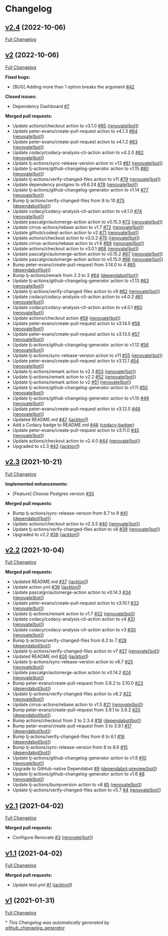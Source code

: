 # Changelog

## [v2.4](https://github.com/tj-actions/pg-dump/tree/v2.4) (2022-10-06)

[Full Changelog](https://github.com/tj-actions/pg-dump/compare/v2...v2.4)

## [v2](https://github.com/tj-actions/pg-dump/tree/v2) (2022-10-06)

[Full Changelog](https://github.com/tj-actions/pg-dump/compare/v2.3...v2)

**Fixed bugs:**

- \[BUG\] Adding more than 1 option breaks the argument [\#42](https://github.com/tj-actions/pg-dump/issues/42)

**Closed issues:**

- Dependency Dashboard [\#7](https://github.com/tj-actions/pg-dump/issues/7)

**Merged pull requests:**

- Update actions/checkout action to v3.1.0 [\#85](https://github.com/tj-actions/pg-dump/pull/85) ([renovate[bot]](https://github.com/apps/renovate))
- Update peter-evans/create-pull-request action to v4.1.3 [\#84](https://github.com/tj-actions/pg-dump/pull/84) ([renovate[bot]](https://github.com/apps/renovate))
- Update peter-evans/create-pull-request action to v4.1.2 [\#83](https://github.com/tj-actions/pg-dump/pull/83) ([renovate[bot]](https://github.com/apps/renovate))
- Update codacy/codacy-analysis-cli-action action to v4.2.0 [\#82](https://github.com/tj-actions/pg-dump/pull/82) ([renovate[bot]](https://github.com/apps/renovate))
- Update tj-actions/sync-release-version action to v13 [\#81](https://github.com/tj-actions/pg-dump/pull/81) ([renovate[bot]](https://github.com/apps/renovate))
- Update tj-actions/github-changelog-generator action to v1.15 [\#80](https://github.com/tj-actions/pg-dump/pull/80) ([renovate[bot]](https://github.com/apps/renovate))
- Update tj-actions/verify-changed-files action to v11 [\#79](https://github.com/tj-actions/pg-dump/pull/79) ([renovate[bot]](https://github.com/apps/renovate))
- Update dependency postgres to v9.6.24 [\#78](https://github.com/tj-actions/pg-dump/pull/78) ([renovate[bot]](https://github.com/apps/renovate))
- Update tj-actions/github-changelog-generator action to v1.14 [\#77](https://github.com/tj-actions/pg-dump/pull/77) ([renovate[bot]](https://github.com/apps/renovate))
- Bump tj-actions/verify-changed-files from 9 to 10 [\#75](https://github.com/tj-actions/pg-dump/pull/75) ([dependabot[bot]](https://github.com/apps/dependabot))
- Update codacy/codacy-analysis-cli-action action to v4.1.0 [\#74](https://github.com/tj-actions/pg-dump/pull/74) ([renovate[bot]](https://github.com/apps/renovate))
- Update pascalgn/automerge-action action to v0.15.3 [\#73](https://github.com/tj-actions/pg-dump/pull/73) ([renovate[bot]](https://github.com/apps/renovate))
- Update cirrus-actions/rebase action to v1.7 [\#72](https://github.com/tj-actions/pg-dump/pull/72) ([renovate[bot]](https://github.com/apps/renovate))
- Update github/codeql-action action to v2 [\#71](https://github.com/tj-actions/pg-dump/pull/71) ([renovate[bot]](https://github.com/apps/renovate))
- Update actions/checkout action to v3.0.2 [\#70](https://github.com/tj-actions/pg-dump/pull/70) ([renovate[bot]](https://github.com/apps/renovate))
- Update cirrus-actions/rebase action to v1.6 [\#69](https://github.com/tj-actions/pg-dump/pull/69) ([renovate[bot]](https://github.com/apps/renovate))
- Update actions/checkout action to v3.0.1 [\#68](https://github.com/tj-actions/pg-dump/pull/68) ([renovate[bot]](https://github.com/apps/renovate))
- Update pascalgn/automerge-action action to v0.15.2 [\#67](https://github.com/tj-actions/pg-dump/pull/67) ([renovate[bot]](https://github.com/apps/renovate))
- Update pascalgn/automerge-action action to v0.15.0 [\#66](https://github.com/tj-actions/pg-dump/pull/66) ([renovate[bot]](https://github.com/apps/renovate))
- Bump peter-evans/create-pull-request from 3.14.0 to 4 [\#65](https://github.com/tj-actions/pg-dump/pull/65) ([dependabot[bot]](https://github.com/apps/dependabot))
- Bump tj-actions/remark from 2.3 to 3 [\#64](https://github.com/tj-actions/pg-dump/pull/64) ([dependabot[bot]](https://github.com/apps/dependabot))
- Update tj-actions/github-changelog-generator action to v1.13 [\#63](https://github.com/tj-actions/pg-dump/pull/63) ([renovate[bot]](https://github.com/apps/renovate))
- Update tj-actions/verify-changed-files action to v9 [\#62](https://github.com/tj-actions/pg-dump/pull/62) ([renovate[bot]](https://github.com/apps/renovate))
- Update codacy/codacy-analysis-cli-action action to v4.0.2 [\#61](https://github.com/tj-actions/pg-dump/pull/61) ([renovate[bot]](https://github.com/apps/renovate))
- Update codacy/codacy-analysis-cli-action action to v4.0.1 [\#60](https://github.com/tj-actions/pg-dump/pull/60) ([renovate[bot]](https://github.com/apps/renovate))
- Update actions/checkout action [\#59](https://github.com/tj-actions/pg-dump/pull/59) ([renovate[bot]](https://github.com/apps/renovate))
- Update peter-evans/create-pull-request action to v3.14.0 [\#58](https://github.com/tj-actions/pg-dump/pull/58) ([renovate[bot]](https://github.com/apps/renovate))
- Update peter-evans/create-pull-request action to v3.13.0 [\#57](https://github.com/tj-actions/pg-dump/pull/57) ([renovate[bot]](https://github.com/apps/renovate))
- Update tj-actions/github-changelog-generator action to v1.12 [\#56](https://github.com/tj-actions/pg-dump/pull/56) ([renovate[bot]](https://github.com/apps/renovate))
- Update tj-actions/sync-release-version action to v11 [\#55](https://github.com/tj-actions/pg-dump/pull/55) ([renovate[bot]](https://github.com/apps/renovate))
- Update peter-evans/create-pull-request action to v3.12.1 [\#54](https://github.com/tj-actions/pg-dump/pull/54) ([renovate[bot]](https://github.com/apps/renovate))
- Update tj-actions/remark action to v2.3 [\#53](https://github.com/tj-actions/pg-dump/pull/53) ([renovate[bot]](https://github.com/apps/renovate))
- Update tj-actions/remark action to v2.2 [\#52](https://github.com/tj-actions/pg-dump/pull/52) ([renovate[bot]](https://github.com/apps/renovate))
- Update tj-actions/remark action to v2 [\#51](https://github.com/tj-actions/pg-dump/pull/51) ([renovate[bot]](https://github.com/apps/renovate))
- Update tj-actions/github-changelog-generator action to v1.11 [\#50](https://github.com/tj-actions/pg-dump/pull/50) ([renovate[bot]](https://github.com/apps/renovate))
- Update tj-actions/github-changelog-generator action to v1.10 [\#49](https://github.com/tj-actions/pg-dump/pull/49) ([renovate[bot]](https://github.com/apps/renovate))
- Update peter-evans/create-pull-request action to v3.12.0 [\#48](https://github.com/tj-actions/pg-dump/pull/48) ([renovate[bot]](https://github.com/apps/renovate))
- Updated README.md [\#47](https://github.com/tj-actions/pg-dump/pull/47) ([jackton1](https://github.com/jackton1))
- Add a Codacy badge to README.md [\#46](https://github.com/tj-actions/pg-dump/pull/46) ([codacy-badger](https://github.com/codacy-badger))
- Update peter-evans/create-pull-request action to v3.11.0 [\#45](https://github.com/tj-actions/pg-dump/pull/45) ([renovate[bot]](https://github.com/apps/renovate))
- Update actions/checkout action to v2.4.0 [\#44](https://github.com/tj-actions/pg-dump/pull/44) ([renovate[bot]](https://github.com/apps/renovate))
- Upgraded to v2.3 [\#43](https://github.com/tj-actions/pg-dump/pull/43) ([jackton1](https://github.com/jackton1))

## [v2.3](https://github.com/tj-actions/pg-dump/tree/v2.3) (2021-10-21)

[Full Changelog](https://github.com/tj-actions/pg-dump/compare/v2.2...v2.3)

**Implemented enhancements:**

- \[Feature\] Choose Postgres version [\#35](https://github.com/tj-actions/pg-dump/issues/35)

**Merged pull requests:**

- Bump tj-actions/sync-release-version from 8.7 to 9 [\#41](https://github.com/tj-actions/pg-dump/pull/41) ([dependabot[bot]](https://github.com/apps/dependabot))
- Update actions/checkout action to v2.3.5 [\#40](https://github.com/tj-actions/pg-dump/pull/40) ([renovate[bot]](https://github.com/apps/renovate))
- Update tj-actions/verify-changed-files action to v8 [\#39](https://github.com/tj-actions/pg-dump/pull/39) ([renovate[bot]](https://github.com/apps/renovate))
- Upgraded to v2.2 [\#38](https://github.com/tj-actions/pg-dump/pull/38) ([jackton1](https://github.com/jackton1))

## [v2.2](https://github.com/tj-actions/pg-dump/tree/v2.2) (2021-10-04)

[Full Changelog](https://github.com/tj-actions/pg-dump/compare/v2.1...v2.2)

**Merged pull requests:**

- Updated README.md [\#37](https://github.com/tj-actions/pg-dump/pull/37) ([jackton1](https://github.com/jackton1))
- Update action.yml [\#36](https://github.com/tj-actions/pg-dump/pull/36) ([jackton1](https://github.com/jackton1))
- Update pascalgn/automerge-action action to v0.14.3 [\#34](https://github.com/tj-actions/pg-dump/pull/34) ([renovate[bot]](https://github.com/apps/renovate))
- Update peter-evans/create-pull-request action to v3.10.1 [\#33](https://github.com/tj-actions/pg-dump/pull/33) ([renovate[bot]](https://github.com/apps/renovate))
- Update tj-actions/remark action to v1.7 [\#32](https://github.com/tj-actions/pg-dump/pull/32) ([renovate[bot]](https://github.com/apps/renovate))
- Update codacy/codacy-analysis-cli-action action to v4 [\#31](https://github.com/tj-actions/pg-dump/pull/31) ([renovate[bot]](https://github.com/apps/renovate))
- Update codacy/codacy-analysis-cli-action action to v3 [\#30](https://github.com/tj-actions/pg-dump/pull/30) ([renovate[bot]](https://github.com/apps/renovate))
- Bump tj-actions/verify-changed-files from 6.2 to 7 [\#28](https://github.com/tj-actions/pg-dump/pull/28) ([dependabot[bot]](https://github.com/apps/dependabot))
- Update tj-actions/verify-changed-files action to v7 [\#27](https://github.com/tj-actions/pg-dump/pull/27) ([renovate[bot]](https://github.com/apps/renovate))
- Updated README.md [\#26](https://github.com/tj-actions/pg-dump/pull/26) ([jackton1](https://github.com/jackton1))
- Update tj-actions/sync-release-version action to v8.7 [\#25](https://github.com/tj-actions/pg-dump/pull/25) ([renovate[bot]](https://github.com/apps/renovate))
- Update pascalgn/automerge-action action to v0.14.2 [\#24](https://github.com/tj-actions/pg-dump/pull/24) ([renovate[bot]](https://github.com/apps/renovate))
- Bump peter-evans/create-pull-request from 3.9.2 to 3.10.0 [\#23](https://github.com/tj-actions/pg-dump/pull/23) ([dependabot[bot]](https://github.com/apps/dependabot))
- Update tj-actions/verify-changed-files action to v6.2 [\#22](https://github.com/tj-actions/pg-dump/pull/22) ([renovate[bot]](https://github.com/apps/renovate))
- Update cirrus-actions/rebase action to v1.5 [\#21](https://github.com/tj-actions/pg-dump/pull/21) ([renovate[bot]](https://github.com/apps/renovate))
- Bump peter-evans/create-pull-request from 3.9.1 to 3.9.2 [\#20](https://github.com/tj-actions/pg-dump/pull/20) ([dependabot[bot]](https://github.com/apps/dependabot))
- Bump actions/checkout from 2 to 2.3.4 [\#18](https://github.com/tj-actions/pg-dump/pull/18) ([dependabot[bot]](https://github.com/apps/dependabot))
- Bump peter-evans/create-pull-request from 3 to 3.9.1 [\#17](https://github.com/tj-actions/pg-dump/pull/17) ([dependabot[bot]](https://github.com/apps/dependabot))
- Bump tj-actions/verify-changed-files from 6 to 6.1 [\#16](https://github.com/tj-actions/pg-dump/pull/16) ([dependabot[bot]](https://github.com/apps/dependabot))
- Bump tj-actions/sync-release-version from 8 to 8.6 [\#15](https://github.com/tj-actions/pg-dump/pull/15) ([dependabot[bot]](https://github.com/apps/dependabot))
- Update tj-actions/github-changelog-generator action to v1.8 [\#10](https://github.com/tj-actions/pg-dump/pull/10) ([renovate[bot]](https://github.com/apps/renovate))
- Upgrade to GitHub-native Dependabot [\#9](https://github.com/tj-actions/pg-dump/pull/9) ([dependabot-preview[bot]](https://github.com/apps/dependabot-preview))
- Update tj-actions/github-changelog-generator action to v1.6 [\#8](https://github.com/tj-actions/pg-dump/pull/8) ([renovate[bot]](https://github.com/apps/renovate))
- Update tj-actions/bumpversion action to v8 [\#5](https://github.com/tj-actions/pg-dump/pull/5) ([renovate[bot]](https://github.com/apps/renovate))
- Update tj-actions/verify-changed-files action to v5.7 [\#4](https://github.com/tj-actions/pg-dump/pull/4) ([renovate[bot]](https://github.com/apps/renovate))

## [v2.1](https://github.com/tj-actions/pg-dump/tree/v2.1) (2021-04-02)

[Full Changelog](https://github.com/tj-actions/pg-dump/compare/v1.1...v2.1)

**Merged pull requests:**

- Configure Renovate [\#3](https://github.com/tj-actions/pg-dump/pull/3) ([renovate[bot]](https://github.com/apps/renovate))

## [v1.1](https://github.com/tj-actions/pg-dump/tree/v1.1) (2021-04-02)

[Full Changelog](https://github.com/tj-actions/pg-dump/compare/v1...v1.1)

**Merged pull requests:**

- Update test.yml [\#1](https://github.com/tj-actions/pg-dump/pull/1) ([jackton1](https://github.com/jackton1))

## [v1](https://github.com/tj-actions/pg-dump/tree/v1) (2021-01-31)

[Full Changelog](https://github.com/tj-actions/pg-dump/compare/4ed55614ba17411bc54090e4d2f2ee5cfe833752...v1)



\* *This Changelog was automatically generated by [github_changelog_generator](https://github.com/github-changelog-generator/github-changelog-generator)*
